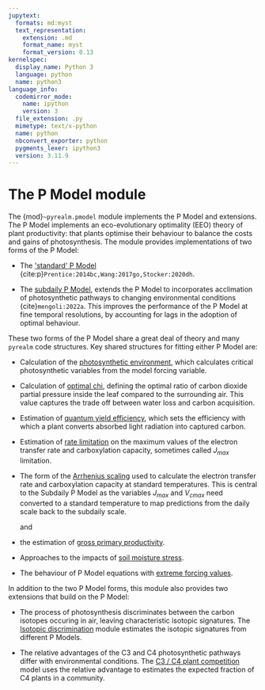 ```yaml
---
jupytext:
  formats: md:myst
  text_representation:
    extension: .md
    format_name: myst
    format_version: 0.13
kernelspec:
  display_name: Python 3
  language: python
  name: python3
language_info:
  codemirror_mode:
    name: ipython
    version: 3
  file_extension: .py
  mimetype: text/x-python
  name: python
  nbconvert_exporter: python
  pygments_lexer: ipython3
  version: 3.11.9
---
```


# The P Model module

The {mod}`~pyrealm.pmodel` module implements the P Model and extensions. The P Model
implements an eco-evolutionary optimality (EEO) theory  of plant productivity: that
plants optimise their behaviour to balance the costs and gains of photosynthesis. The
module provides implementations of two forms of the P Model:

* The ['standard' P Model](pmodel_details/pmodel_overview)
  {cite:p}`Prentice:2014bc,Wang:2017go,Stocker:2020dh`.

* The [subdaily P Model](subdaily_details/subdaily_overview), extends the P Model to
  incorporates acclimation of photosynthetic pathways to changing environmental
  conditions {cite}`mengoli:2022a`. This improves the performance of the P Model at fine
  temporal resolutions, by accounting for lags in the adoption of optimal behaviour.

These two forms of the P Model share a great deal of theory and many `pyrealm` code
structures. Key shared structures for fitting either P Model are:

* Calculation of the [photosynthetic
  environment](shared_components/photosynthetic_environment), which calculates critical
  photosynthetic variables from the model forcing variable.
* Calculation of [optimal chi](shared_components/optimal_chi), defining the optimal ratio
  of carbon dioxide partial pressure inside the leaf compared to the surrounding air.
  This value captures the trade off between water loss and carbon acquisition.
* Estimation of [quantum yield efficiency](shared_components/quantum_yield), which sets
  the efficiency with which a plant converts absorbed light radiation into captured
  carbon.
* Estimation of [rate limitation](shared_components/jmax_limitation) on the maximum
  values of the electron transfer rate and carboxylation capacity, sometimes called
  $J_{max}$ limitation.
* The form of the [Arrhenius scaling](./shared_components/arrhenius.md) used to
  calculate the electron transfer rate and carboxylation capacity at standard
  temperatures. This is central to the Subdaily P Model as the variables $J_{max}$ and
  $V_{cmax}$ need converted to a standard temperature to map predictions from the daily
  scale back to the subdaily scale.

  and
* the estimation of [gross primary
  productivity](pmodel_details/envt_variation_outputs.md#productivity-outputs).

* Approaches to the impacts of [soil moisture stress](pmodel_details/soil_moisture).
* The behaviour of P Model equations with [extreme forcing
  values](pmodel_details/extreme_values.md).

In addition to the two P Model forms, this module also provides two extensions that
build on the P Model:

* The process of photosynthesis discriminates between the carbon isotopes occuring in
  air, leaving characteristic isotopic signatures. The [Isotopic
  discrimination](isotopic_discrimination) module estimates the isotopic signatures from
  different P Models.

* The relative advantages of the C3 and C4 photosynthetic pathways differ with
  environmental conditions. The [C3 / C4 plant competition](c3c4model) model uses the
  relative advantage to estimates the expected fraction of C4 plants in a community.
